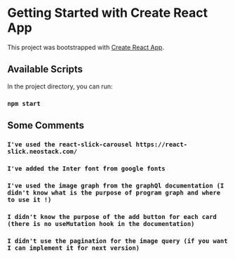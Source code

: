 # Getting Started with Create React App

This project was bootstrapped with [Create React App](https://github.com/facebook/create-react-app).

## Available Scripts

In the project directory, you can run:

### `npm start`

## Some Comments

### `I've used the react-slick-carousel https://react-slick.neostack.com/`

### `I've added the Inter font from google fonts`

### `I've used the image graph from the graphQl documentation (I didn't know what is the purpose of program graph and where to use it !)`

### `I didn't know the purpose of the add button for each card (there is no useMutation hook in the documentation)`

### `I didn't use the pagination for the image query (if you want I can implement it for next version)`
